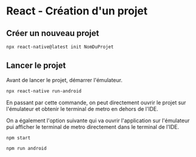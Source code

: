 # React - Création d'un projet

## Créer un nouveau projet

```bash
npx react-native@latest init NomDuProjet
```

## Lancer le projet

Avant de lancer le projet, démarrer l'émulateur.

```bash
npx react-native run-android
```

En passant par cette commande, on peut directement ouvrir le projet sur l'émulateur et obtenir le terminal de metro en dehors de l'IDE.

On a également l'option suivante qui va ouvrir l'application sur l'émulateur pui afficher le terminal de metro directement dans le terminal de l'IDE.

```bash
npm start
```

```bash
npm run android
```